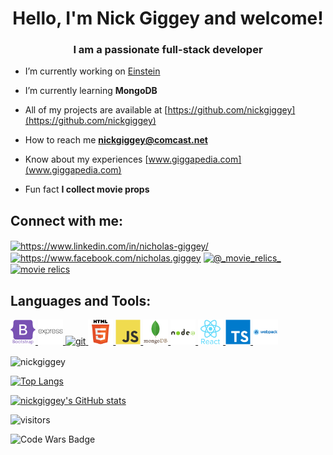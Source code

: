 <h1 align="center">Hello, I'm Nick Giggey and welcome!</h1>
<h3 align="center">I am a passionate full-stack developer</h3>

- I’m currently working on [Einstein](https://github.com/nickgiggey/einstein-front-end)

- I’m currently learning **MongoDB**

- All of my projects are available at [https://github.com/nickgiggey](https://github.com/nickgiggey)

- How to reach me **nickgiggey@comcast.net**

- Know about my experiences [www.giggapedia.com](www.giggapedia.com)

- Fun fact **I collect movie props**

<h2 align="left">Connect with me:</h3>
<p align="left">
<a href="https://linkedin.com/in/https://www.linkedin.com/in/nicholas-giggey/" target="blank"><img align="center" src="https://raw.githubusercontent.com/rahuldkjain/github-profile-readme-generator/master/src/images/icons/Social/linked-in-alt.svg" alt="https://www.linkedin.com/in/nicholas-giggey/" height="30" width="40" /></a>
<a href="https://fb.com/https://www.facebook.com/nicholas.giggey" target="blank"><img align="center" src="https://raw.githubusercontent.com/rahuldkjain/github-profile-readme-generator/master/src/images/icons/Social/facebook.svg" alt="https://www.facebook.com/nicholas.giggey" height="30" width="40" /></a>
<a href="https://instagram.com/@_movie_relics_" target="blank"><img align="center" src="https://raw.githubusercontent.com/rahuldkjain/github-profile-readme-generator/master/src/images/icons/Social/instagram.svg" alt="@_movie_relics_" height="30" width="40" /></a>
<a href="https://www.youtube.com/c/movie relics" target="blank"><img align="center" src="https://raw.githubusercontent.com/rahuldkjain/github-profile-readme-generator/master/src/images/icons/Social/youtube.svg" alt="movie relics" height="30" width="40" /></a>
</p>

<h2 align="left">Languages and Tools:</h3>
<p align="left"> <a href="https://getbootstrap.com" target="_blank" rel="noreferrer"> <img src="https://raw.githubusercontent.com/devicons/devicon/master/icons/bootstrap/bootstrap-plain-wordmark.svg" alt="bootstrap" width="40" height="40"/> </a> <a href="https://expressjs.com" target="_blank" rel="noreferrer"> <img src="https://raw.githubusercontent.com/devicons/devicon/master/icons/express/express-original-wordmark.svg" alt="express" width="40" height="40"/> </a> <a href="https://git-scm.com/" target="_blank" rel="noreferrer"> <img src="https://www.vectorlogo.zone/logos/git-scm/git-scm-icon.svg" alt="git" width="40" height="40"/> </a> <a href="https://www.w3.org/html/" target="_blank" rel="noreferrer"> <img src="https://raw.githubusercontent.com/devicons/devicon/master/icons/html5/html5-original-wordmark.svg" alt="html5" width="40" height="40"/> </a> <a href="https://developer.mozilla.org/en-US/docs/Web/JavaScript" target="_blank" rel="noreferrer"> <img src="https://raw.githubusercontent.com/devicons/devicon/master/icons/javascript/javascript-original.svg" alt="javascript" width="40" height="40"/> </a> <a href="https://www.mongodb.com/" target="_blank" rel="noreferrer"> <img src="https://raw.githubusercontent.com/devicons/devicon/master/icons/mongodb/mongodb-original-wordmark.svg" alt="mongodb" width="40" height="40"/> </a> <a href="https://nodejs.org" target="_blank" rel="noreferrer"> <img src="https://raw.githubusercontent.com/devicons/devicon/master/icons/nodejs/nodejs-original-wordmark.svg" alt="nodejs" width="40" height="40"/> </a> <a href="https://reactjs.org/" target="_blank" rel="noreferrer"> <img src="https://raw.githubusercontent.com/devicons/devicon/master/icons/react/react-original-wordmark.svg" alt="react" width="40" height="40"/> </a> <a href="https://www.typescriptlang.org/" target="_blank" rel="noreferrer"> <img src="https://raw.githubusercontent.com/devicons/devicon/master/icons/typescript/typescript-original.svg" alt="typescript" width="40" height="40"/> </a> <a href="https://webpack.js.org" target="_blank" rel="noreferrer"> <img src="https://raw.githubusercontent.com/devicons/devicon/d00d0969292a6569d45b06d3f350f463a0107b0d/icons/webpack/webpack-original-wordmark.svg" alt="webpack" width="40" height="40"/> </a> </p>

<p><img align="center" src="https://github-readme-streak-stats.herokuapp.com/?user=nickgiggey&" alt="nickgiggey" /></p>


[![Top Langs](https://github-readme-stats.vercel.app/api/top-langs/?username=nickgiggey&layout=compact)](https://github.com/nickgiggey/github-readme-stats)

[![nickgiggey's GitHub stats](https://github-readme-stats.vercel.app/api?username=nickgiggey&show_icons=true&theme=onedark)](https://github.com/nickgiggey/github-readme-stats)

![visitors](https://visitor-badge.glitch.me/badge?page_id=page.id)

![Code Wars Badge](https://www.codewars.com/users/esin87/badges/micro)
